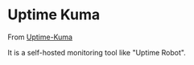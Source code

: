# Uptime Kuma

From [Uptime-Kuma](https://github.com/louislam/uptime-kuma)

It is a self-hosted monitoring tool like "Uptime Robot".